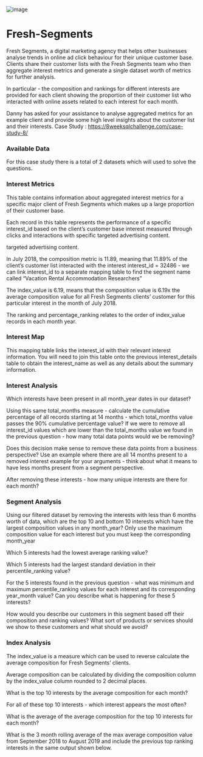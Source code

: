 
![image](https://github.com/Pelummy11/Fresh-Segments/assets/47598173/8ef6ffeb-3b1b-4f0e-9ca6-52083f21a2ff)


# Fresh-Segments
Fresh Segments, a digital marketing agency that helps other businesses analyse trends in online ad click behaviour for their unique customer base.
Clients share their customer lists with the Fresh Segments team who then aggregate interest metrics and generate a single dataset worth of metrics for further analysis.

In particular - the composition and rankings for different interests are provided for each client showing the proportion of their customer list who interacted with online assets related to each interest for each month.

Danny has asked for your assistance to analyse aggregated metrics for an example client and provide some high level insights about the customer list and their interests.
Case Study : https://8weeksqlchallenge.com/case-study-8/

### Available Data
For this case study there is a total of 2 datasets which will used to solve the questions.

### Interest Metrics
This table contains information about aggregated interest metrics for a specific major client of Fresh Segments which makes up a large proportion of their customer base.

Each record in this table represents the performance of a specific interest_id based on the client’s customer base interest measured through clicks and interactions with specific targeted advertising content.

targeted advertising content.

In July 2018, the composition metric is 11.89, meaning that 11.89% of the client’s customer list interacted with the interest interest_id = 32486 - we can link interest_id to a separate mapping table to find the segment name called “Vacation Rental Accommodation Researchers”

The index_value is 6.19, means that the composition value is 6.19x the average composition value for all Fresh Segments clients’ customer for this particular interest in the month of July 2018.

The ranking and percentage_ranking relates to the order of index_value records in each month year.

### Interest Map
This mapping table links the interest_id with their relevant interest information. You will need to join this table onto the previous interest_details table to obtain the interest_name as well as any details about the summary information.

### Interest Analysis
Which interests have been present in all month_year dates in our dataset?

Using this same total_months measure - calculate the cumulative percentage of all records starting at 14 months - which total_months value passes the 90% cumulative percentage value?
If we were to remove all interest_id values which are lower than the total_months value we found in the previous question - how many total data points would we be removing?

Does this decision make sense to remove these data points from a business perspective? Use an example where there are all 14 months present to a removed interest example for your arguments - think about what it means to have less months present from a segment perspective.

After removing these interests - how many unique interests are there for each month?

### Segment Analysis
Using our filtered dataset by removing the interests with less than 6 months worth of data, which are the top 10 and bottom 10 interests which have the largest composition values in any month_year? Only use the maximum composition value for each interest but you must keep the corresponding month_year

Which 5 interests had the lowest average ranking value?

Which 5 interests had the largest standard deviation in their percentile_ranking value?

For the 5 interests found in the previous question - what was minimum and maximum percentile_ranking values for each interest and its corresponding year_month value? Can you describe what is happening for these 5 interests?

How would you describe our customers in this segment based off their composition and ranking values? What sort of products or services should we show to these customers and what should we avoid?

### Index Analysis
The index_value is a measure which can be used to reverse calculate the average composition for Fresh Segments’ clients.

Average composition can be calculated by dividing the composition column by the index_value column rounded to 2 decimal places.

What is the top 10 interests by the average composition for each month?

For all of these top 10 interests - which interest appears the most often?

What is the average of the average composition for the top 10 interests for each month?

What is the 3 month rolling average of the max average composition value from September 2018 to August 2019 and include the previous top ranking interests in the same output shown below.

